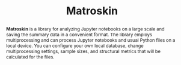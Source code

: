 ---
title: "Matroskin"
collection: tools
permalink: /tools/matroskin
paperurl: 'https://doi.org/10.1145/3524842.3528447'
tool: 'https://github.com/JetBrains-Research/Matroskin'
pdf: 'https://arxiv.org/pdf/2203.16718.pdf'
tag: 'A library for the large scale analysis of Jupyter notebooks.'
award: '🏆 ACM SIGSOFT Distinguished Paper Award 🏆'
video: 'https://www.youtube.com/watch?v=bYXUfXtR2-Y'
abstract: '<p><b>Matroskin</b> is a library for analyzing Jupyter notebooks on a large scale and saving the summary data in a convenient format. The library employs multiprocessing and can process Jupyter notebooks and usual Python files on a local device. You can configure your own local database, change multiprocessing settings, sample sizes, and structural metrics that will be calculated for the files.</p>'
---